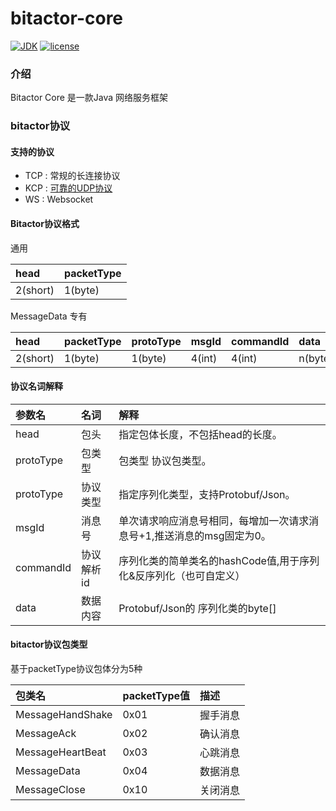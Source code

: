 # bitactor-core

[![JDK](https://img.shields.io/badge/JDK-1.8%2B-green.svg)](https://www.oracle.com/technetwork/java/javase/downloads/index.html)
  [![license](https://img.shields.io/badge/license-Apache%202-4EB1BA.svg)](https://www.apache.org/licenses/LICENSE-2.0)

### 介绍
  Bitactor Core 是一款Java 网络服务框架
### bitactor协议

#### 支持的协议

* TCP   :   常规的长连接协议
* KCP   :   [可靠的UDP协议](https://github.com/szhnet/kcp-netty)
* WS    :   Websocket

#### Bitactor协议格式

通用

| head     | packetType |
|:---------|:-----------|
| 2(short) | 1(byte)    |

MessageData 专有

| head     | packetType | protoType | msgId  | commandId | data    |
|:---------|:-----------|:----------|:-------|:----------|:--------|
| 2(short) | 1(byte)    | 1(byte)   | 4(int) | 4(int)    | n(byte) |

#### 协议名词解释

|  参数名   | 	名词 	|	解释                                                         |
|:---------|:---------|:----------------------------------------------------------------|
|head      | 包头      |指定包体长度，不包括head的长度。                                    |
|protoType | 包类型    | 包类型 协议包类型。                                               |
|protoType | 协议类型  | 指定序列化类型，支持Protobuf/Json。                                |
|msgId     | 消息号    | 单次请求响应消息号相同，每增加一次请求消息号+1,推送消息的msg固定为0。   |
|commandId | 协议解析id| 序列化类的简单类名的hashCode值,用于序列化&反序列化（也可自定义）       |
|data      | 数据内容  | Protobuf/Json的 序列化类的byte[]                                  |

#### bitactor协议包类型

基于packetType协议包体分为5种

| 包类名            | packetType值 | 描述    |
|:-----------------|:-------------|:--------|
| MessageHandShake | 0x01         | 握手消息 |
| MessageAck       | 0x02         | 确认消息 |
| MessageHeartBeat | 0x03         | 心跳消息 |
| MessageData      | 0x04         | 数据消息 |
| MessageClose     | 0x10         | 关闭消息 |
